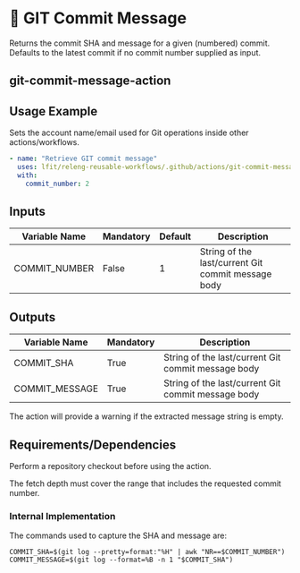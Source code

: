 <!--
SPDX-License-Identifier: Apache-2.0
SPDX-FileCopyrightText: 2024 The Linux Foundation
-->

# 💬 GIT Commit Message

Returns the commit SHA and message for a given (numbered) commit. Defaults to
the latest commit if no commit number supplied as input.

## git-commit-message-action

## Usage Example

Sets the account name/email used for Git operations inside other
actions/workflows.

```yaml
- name: "Retrieve GIT commit message"
  uses: lfit/releng-reusable-workflows/.github/actions/git-commit-message-action@main
  with:
    commit_number: 2
```

## Inputs

<!-- markdownlint-disable MD013 -->

| Variable Name  | Mandatory  | Default | Description                                        |
| -------------- | -----------| ------- | -------------------------------------------------- |
| COMMIT_NUMBER  | False      | 1       | String of the last/current Git commit message body |

<!-- markdownlint-enable MD013 -->

## Outputs

<!-- markdownlint-disable MD013 -->

| Variable Name  | Mandatory | Description                                        |
| -------------- | ----------| -------------------------------------------------- |
| COMMIT_SHA     | True      | String of the last/current Git commit message body |
| COMMIT_MESSAGE | True      | String of the last/current Git commit message body |

<!-- markdownlint-enable MD013 -->

The action will provide a warning if the extracted message string is empty.

## Requirements/Dependencies

Perform a repository checkout before using the action.

The fetch depth must cover the range that includes the requested commit number.

### Internal Implementation

The commands used to capture the SHA and message are:

```console
COMMIT_SHA=$(git log --pretty=format:"%H" | awk "NR==$COMMIT_NUMBER")
COMMIT_MESSAGE=$(git log --format=%B -n 1 "$COMMIT_SHA")
```

